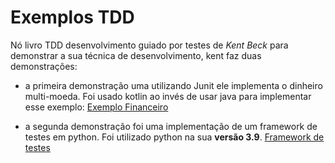 # Exemplos TDD

Nó livro TDD desenvolvimento guiado por testes de _Kent Beck_
para demonstrar a sua técnica de desenvolvimento, kent faz duas demonstrações:

- a primeira demonstração uma utilizando Junit ele implementa o dinheiro multi-moeda. Foi usado kotlin ao invés de usar java para implementar esse exemplo: [Exemplo Financeiro](theMoneyExempleTDD)

- a segunda demonstração foi uma implementação de um framework de testes em python. Foi utilizado python na sua __versão 3.9__. [Framework de testes](xUnit)